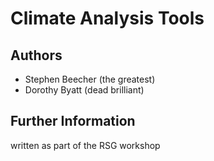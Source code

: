 # Climate Analysis Tools

## Authors


* Stephen Beecher (the greatest)
* Dorothy Byatt (dead brilliant)



## Further Information

written as part of the RSG workshop